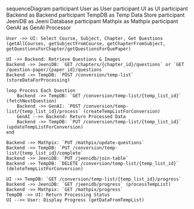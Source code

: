 sequenceDiagram
    participant User as User
    participant UI as UI
    participant Backend as Backend
    participant TempDB as Temp Data Store
    participant JeeniDB as Jeeni Database
    participant Mathpix as Mathpix
    participant GenAI as GenAI Processor

    User ->> UI: Select Course, Subject, Chapter, Get Questions (getAllCourses, getSubjectFromCourse, getChapterFromSubject, getQuestionsForChapter/getQuestionsForQuePaper)

    UI ->> Backend: Retrieve Questions & Images
    Backend ->> JeeniDB: `GET /chapters/{chapter_id}/questions` or `GET /question-paper/{paper_id}/questions`
    Backend ->> TempDB: `POST /conversion/temp-list` (storeDataForProcessing)

    loop Process Each Question
        Backend ->> TempDB: `GET /conversion/temp-list/{temp_list_id}` (fetchNextQuestion)
        Backend ->> GenAI: `POST /conversion/temp-list/{temp_list_id}/process` (createTempListForConversion)
        GenAI -->> Backend: Return Processed Data
        Backend ->> TempDB: `PUT /conversion/temp-list/{temp_list_id}` (updateTempListForConversion)
    end

    Backend ->> Mathpix: `PUT /mathpix/update-questions`
    Backend ->> TempDB: `PUT /conversion/temp-list/{temp_list_id}/complete`
    Backend ->> JeeniDB: `PUT /jeenidb/join-table`
    Backend ->> TempDB: `DELETE /conversion/temp-list/{temp_list_id}` (deleteTempListForConversion)

    UI ->> TempDB: `GET /conversion/temp-list/{temp_list_id}/progress`
    Backend ->> JeeniDB: `GET /jeenidb/progress` (processTempList)
    Backend ->> Mathpix: `GET /mathpix/progress`
    TempDB ->> UI: Return Processing Status
    UI -->> User: Display Progress (getDataFromTempList)
